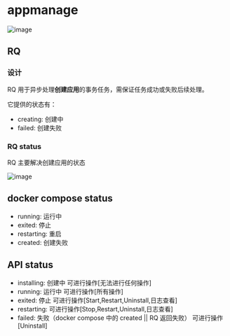 # appmanage

![image](https://user-images.githubusercontent.com/43192516/231104572-a57940b1-273b-4761-ae82-7139a8966f70.png)


## RQ 

### 设计

RQ 用于异步处理**创建应用**的事务任务，需保证任务成功或失败后续处理。

它提供的状态有：  

- creating: 创建中
- failed: 创建失败


### RQ status

RQ 主要解决创建应用的状态

![image](https://user-images.githubusercontent.com/43192516/231103506-22bbfc80-f31f-4ba0-a331-4a05a345ec25.png)

## docker compose status

- running: 运行中
- exited: 停止
- restarting: 重启
- created: 创建失败

## API status

- installing: 创建中 可进行操作[无法进行任何操作]
- running: 运行中 可进行操作[所有操作]
- exited: 停止 可进行操作[Start,Restart,Uninstall,日志查看]
- restarting: 可进行操作[Stop,Restart,Uninstall,日志查看]
- failed: 失败（docker compose 中的 created || RQ 返回失败） 可进行操作[Uninstall]
